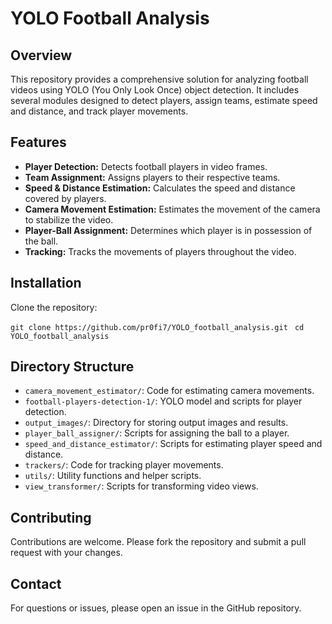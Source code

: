 # YOLO Football Analysis

## Overview
This repository provides a comprehensive solution for analyzing football videos using YOLO (You Only Look Once) object detection. It includes several modules designed to detect players, assign teams, estimate speed and distance, and track player movements. 

## Features
- **Player Detection:** Detects football players in video frames.
- **Team Assignment:** Assigns players to their respective teams.
- **Speed & Distance Estimation:** Calculates the speed and distance covered by players.
- **Camera Movement Estimation:** Estimates the movement of the camera to stabilize the video.
- **Player-Ball Assignment:** Determines which player is in possession of the ball.
- **Tracking:** Tracks the movements of players throughout the video.

## Installation
Clone the repository:

``` git clone https://github.com/pr0fi7/YOLO_football_analysis.git ```
``` cd YOLO_football_analysis```

## Directory Structure
- `camera_movement_estimator/`: Code for estimating camera movements.
- `football-players-detection-1/`: YOLO model and scripts for player detection.
- `output_images/`: Directory for storing output images and results.
- `player_ball_assigner/`: Scripts for assigning the ball to a player.
- `speed_and_distance_estimator/`: Scripts for estimating player speed and distance.
- `trackers/`: Code for tracking player movements.
- `utils/`: Utility functions and helper scripts.
- `view_transformer/`: Scripts for transforming video views.

## Contributing
Contributions are welcome. Please fork the repository and submit a pull request with your changes.


## Contact
For questions or issues, please open an issue in the GitHub repository.


